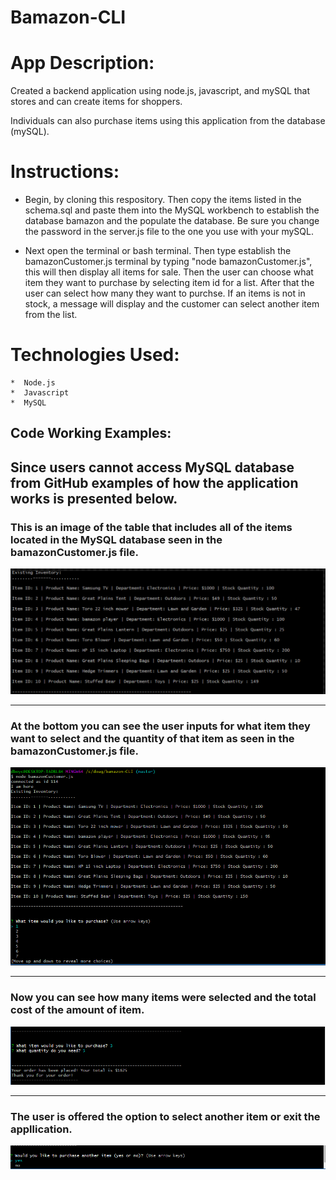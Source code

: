 # Bamazon-CLI


# App Description:

Created a backend application using node.js, javascript, and mySQL that stores and can create items for shoppers. 

Individuals can also purchase items using this application from the database (mySQL). 

# Instructions:

* Begin, by cloning this respository. Then copy the items listed in the schema.sql and paste them into the MySQL workbench to establish the database bamazon and the populate the database. Be sure you change the password in the server.js file to the one you use with your mySQL. 

* Next open the terminal or bash terminal. Then type establish the bamazonCustomer.js terminal by typing "node bamazonCustomer.js",  this will then display all items for sale. Then the user can choose what item they want to purchase by selecting item id for a list. After that the user can select how many they want to purchse. If an items is not in stock, a message will display and the customer can select another item from the list.


# Technologies Used: 
	*  Node.js
	*  Javascript
	*  MySQL

## Code Working Examples: 


Since users cannot access MySQL database from GitHub examples of how the application works is presented below.
---
### This is an image of the table that includes all of the items located in the MySQL database seen in the bamazonCustomer.js file.

![Image](images/image-1.png)

---
### At the bottom you can see the user inputs for what item they want to select and the quantity of that item as seen in the bamazonCustomer.js file.

![Image](images/image-2.png)

---
### Now you can see how many items were selected and the total cost of the amount of item. 

![Image](images/image-3.png)

---
### The user is offered the option to select another item or exit the appllication.

![Image](images/image-4.png)
